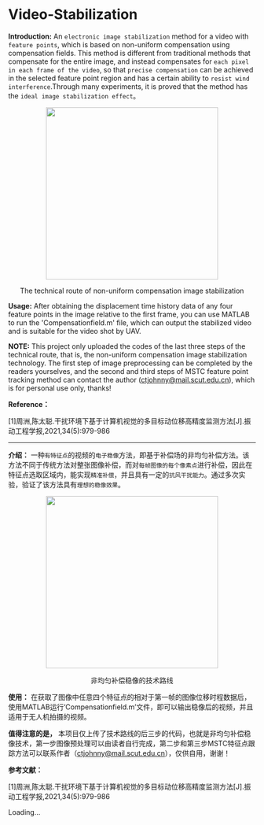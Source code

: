 # Video-Stabilization
**Introduction:** An ``electronic image stabilization`` method for a video with ``feature points``, which is based on non-uniform compensation using compensation fields. This method is different from traditional methods that compensate for the entire image, and instead compensates for ``each pixel in each frame of the video``, so that ``precise compensation`` can be achieved in the selected feature point region and has a certain ability to ``resist wind interference``.Through many experiments, it is proved that the method has the ``ideal image stabilization effect``。

<div align=center><img src=https://github.com/CodeJohnny/Video-Stabilization/assets/97861483/67e3f91a-3e65-4811-bd4e-30091753c9e9width="200" height="350" /></div>


<p align="center">  
The technical route of non-uniform compensation image stabilization
</p> 

**Usage:** After obtaining the displacement time history data of any four feature points in the image relative to the first frame, you can use MATLAB to run the 'Compensationfield.m' file, which can output the stabilized video and is suitable for the video shot by UAV.

**NOTE:**  This project only uploaded the codes of the last three steps of the technical route, that is, the non-uniform compensation image stabilization technology. The first step of image preprocessing can be completed by the readers yourselves, and the second and third steps of MSTC feature point tracking method can contact the author (ctjohnny@mail.scut.edu.cn), which is for personal use only, thanks!

**Reference：**

[1]周洲,陈太聪.干扰环境下基于计算机视觉的多目标动位移高精度监测方法[J].振动工程学报,2021,34(5):979-986

***
**介绍：**
一种``有特征点``的视频的``电子稳像``方法，即基于补偿场的非均匀补偿方法。该方法不同于传统方法对整张图像补偿，而对``每帧图像的每个像素点``进行补偿，因此在特征点选取区域内，能实现``精准补偿``，并且具有一定的``抗风干扰能力``。通过多次实验，验证了该方法具有``理想的稳像效果``。

<div align=center><img src=https://github.com/CodeJohnny/Video-Stabilization/assets/97861483/0756de2a-6d4c-4927-bf8f-04d9ba82010cwidth="200" height="350" /></div>

<p align="center">  
非均匀补偿稳像的技术路线
</p> 

**使用：**
在获取了图像中任意四个特征点的相对于第一帧的图像位移时程数据后，使用MATLAB运行‘Compensationfield.m’文件，即可以输出稳像后的视频，并且适用于无人机拍摄的视频。

**值得注意的是，**
本项目仅上传了技术路线的后三步的代码，也就是非均匀补偿稳像技术，第一步图像预处理可以由读者自行完成，第二步和第三步MSTC特征点跟踪方法可以联系作者（ctjohnny@mail.scut.edu.cn），仅供自用，谢谢！

**参考文献：**

[1]周洲,陈太聪.干扰环境下基于计算机视觉的多目标动位移高精度监测方法[J].振动工程学报,2021,34(5):979-986

Loading…
